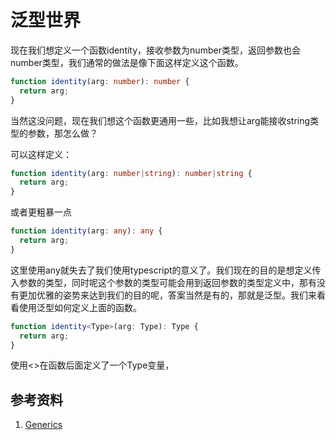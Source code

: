 # 泛型世界

现在我们想定义一个函数identity，接收参数为number类型，返回参数也会number类型，我们通常的做法是像下面这样定义这个函数。

```ts
function identity(arg: number): number {
  return arg;
}
```
当然这没问题，现在我们想这个函数更通用一些，比如我想让arg能接收string类型的参数，那怎么做？

可以这样定义：
```ts
function identity(arg: number|string): number|string {
  return arg;
}
```

或者更粗暴一点

```ts
function identity(arg: any): any {
  return arg;
}
```

这里使用any就失去了我们使用typescript的意义了。我们现在的目的是想定义传入参数的类型，同时呢这个参数的类型可能会用到返回参数的类型定义中，那有没有更加优雅的姿势来达到我们的目的呢，答案当然是有的，那就是泛型。我们来看看使用泛型如何定义上面的函数。

```ts
function identity<Type>(arg: Type): Type {
  return arg;
}
```
使用<>在函数后面定义了一个Type变量，





## 参考资料

1. [Generics](https://www.typescriptlang.org/docs/handbook/2/generics.html)